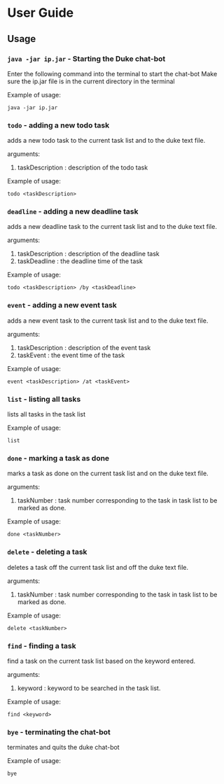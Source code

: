# User Guide

## Usage

### `java -jar ip.jar` - Starting the Duke chat-bot
Enter the following command into the terminal to start the chat-bot
Make sure the ip.jar file is in the current directory in the terminal

Example of usage:
```
java -jar ip.jar
```

### `todo` - adding a new todo task 
adds a new todo task to the current task list and to the duke text file.

arguments:
1. taskDescription : description of the todo task

Example of usage:
```
todo <taskDescription>
```

### `deadline` - adding a new deadline task
adds a new deadline task to the current task list and to the duke text file.

arguments:
1. taskDescription : description of the deadline task
2. taskDeadline : the deadline time of the task 

Example of usage:
```
todo <taskDescription> /by <taskDeadline>
```

### `event` - adding a new event task
adds a new event task to the current task list and to the duke text file.

arguments:
1. taskDescription : description of the event task
2. taskEvent : the event time of the task

Example of usage:
```
event <taskDescription> /at <taskEvent>
```

### `list` - listing all tasks
lists all tasks in the task list

Example of usage:
```
list
```

### `done` - marking a task as done
marks a task as done on the current task list and on the duke text file.  

arguments:
1. taskNumber : task number corresponding to the task in task list to be marked as done.

Example of usage:
```
done <taskNumber>
```

### `delete` - deleting a task 
deletes a task off the current task list and off the duke text file.

arguments:
1. taskNumber : task number corresponding to the task in task list to be marked as done.

Example of usage:
```
delete <taskNumber>
```

### `find` - finding a task
find a task on the current task list based on the keyword entered.

arguments:
1. keyword : keyword to be searched in the task list.

Example of usage:
```
find <keyword>
```

### `bye` - terminating the chat-bot
terminates and quits the duke chat-bot

Example of usage:
```
bye
```
